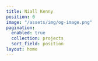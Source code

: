 ```yaml
---
title: Niall Kenny
position: 0
image: "/assets/img/og-image.png"
pagination:
  enabled: true
  collection: projects
  sort_field: position
layout: home
---
```


